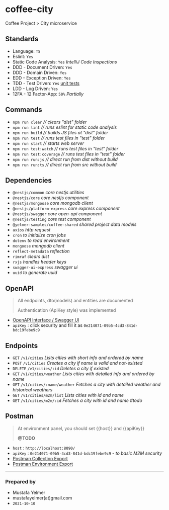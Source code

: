 # coffee-city

Coffee Project > City microservice

## Standards
- Language: `TS`
- Eslint: `Yes`
- Static Code Analysis: `Yes` *IntelliJ Code Inspections*
- DDD - Document Driven: `Yes`
- DDD - Domain Driven: `Yes`
- EDD - Exception Driven: `Yes`
- TDD - Test Driven: `Yes` [unit tests](./test)
- LDD - Log Driven: `Yes`
- 12FA - 12 Factor-App: `50%` *Partially*

## Commands
- `npm run clear` *// clears "dist" folder*
- `npm run lint` *// runs eslint for static code analysis*
- `npm run build` *// builds JS files at "dist" folder*
- `npm run test` *// runs test files in "test" folder*
- `npm run start` *// starts web server*
- `npm run test:watch` *// runs test files in "test" folder*
- `npm run test:coverage` *// runs test files in "test" folder*
- `npm run run:js` *// direct run from dist without build*
- `npm run run:ts` *// direct run from src without build*

## Dependencies
- `@nestjs/common` *core nestjs utilities*
- `@nestjs/core` *core nestjs component*
- `@nestjs/mongoose` *core mongodb client*
- `@nestjs/platform-express` *core express component*
- `@nestjs/swagger` *core open-api component*
- `@nestjs/testing` *core test component*
- `@yelmer-samples/coffee-shared` *shared project data models*
- `axios` *http request*
- `cron` *to initialize cron jobs*
- `dotenv` *to read environment*
- `mongoose` *mongodb client*
- `reflect-metadata` *reflection*
- `rimraf` *clears dist*
- `rxjs` *handles header keys*
- `swagger-ui-express` *swagger ui*
- `uuid` *to generate uuid*

## OpenAPI
> All endpoints, dto(models) and entities are documented
> 
> Authentication (ApiKey style) was implemented
>
- [OpenAPI Interface / Swagger UI](http://localhost:8090/docs)
- `apiKey` : click security and fill it as `0e214071-09b5-4cd3-841d-bdc19febe9c9`

## Endpoints

- `GET` `/v1/cities` *Lists cities with short info and ordered by name*
- `POST` `/v1/cities` *Creates a city if name is valid and not-existed*
- `DELETE` `/v1/cities/:id` *Deletes a city if existed*
- `GET` `/v1/cities/weather` *Lists cities with detailed info and ordered by name*
- `GET` `/v1/cities/:name/weather` *Fetches a city with detailed weather and historical weathers*
- `GET` `/v1/cities/m2m/list` *Lists cities with id and name*
- `GET` `/v1/cities/m2m/:id` *Fetches a city with id and name #todo*

## Postman
> At environment panel, you should set {{host}} and {{apiKey}}
> 
> **@TODO**
>
- `host` : `http://localhost:8090/`
- `apiKey` : `0e214071-09b5-4cd3-841d-bdc19febe9c9` - *to basic M2M security*
- [Postman Collection Export](./assets/coffee-city.postman_collection.json)
- [Postman Environment Export](./assets/coffee-city.postman_environment.json)

---
### Prepared by
- Mustafa Yelmer
- mustafayelmer(at)gmail.com
- `2021-10-10`